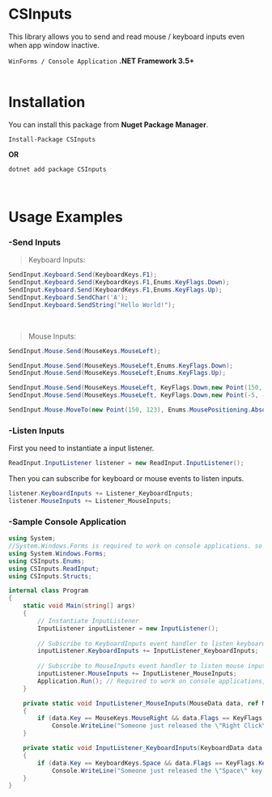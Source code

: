 # CSInputs
This library allows you to send and read mouse / keyboard inputs even when app window inactive.


`WinForms / Console Application`
**.NET Framework 3.5+**<br/><br/>

# Installation
You can install this package from **Nuget Package Manager**.
```console
Install-Package CSInputs
```
**OR**
```console
dotnet add package CSInputs
```
<br/>

# Usage Examples

### -Send Inputs

>Keyboard Inputs:
```cs
SendInput.Keyboard.Send(KeyboardKeys.F1);
SendInput.Keyboard.Send(KeyboardKeys.F1,Enums.KeyFlags.Down);
SendInput.Keyboard.Send(KeyboardKeys.F1,Enums.KeyFlags.Up);
SendInput.Keyboard.SendChar('A');
SendInput.Keyboard.SendString("Hello World!");
```
<br/>

>Mouse Inputs:
```cs
SendInput.Mouse.Send(MouseKeys.MouseLeft);

SendInput.Mouse.Send(MouseKeys.MouseLeft,Enums.KeyFlags.Down);
SendInput.Mouse.Send(MouseKeys.MouseLeft,Enums.KeyFlags.Up);

SendInput.Mouse.Send(MouseKeys.MouseLeft, KeyFlags.Down,new Point(150, 123),MousePositioning.Absolute);
SendInput.Mouse.Send(MouseKeys.MouseLeft, KeyFlags.Down,new Point(-5, -30),MousePositioning.Relative);

SendInput.Mouse.MoveTo(new Point(150, 123), Enums.MousePositioning.Absolute);
```

### -Listen Inputs
First you need to instantiate a input listener.
```cs
ReadInput.InputListener listener = new ReadInput.InputListener();
```
Then you can subscribe for keyboard or mouse events to listen inputs.
```cs
listener.KeyboardInputs += Listener_KeyboardInputs;
listener.MouseInputs += Listener_MouseInputs;
```

### -Sample Console Application
```cs
using System;
//System.Windows.Forms is required to work on console applications. so dont forget to add the reference.
using System.Windows.Forms; 
using CSInputs.Enums;
using CSInputs.ReadInput;
using CSInputs.Structs;

internal class Program
{
    static void Main(string[] args)
    {
        // Instantiate InputListener
        InputListener inputListener = new InputListener();
        
        // Subscribe to KeyboardInputs event handler to listen keyboard inputs.
        inputListener.KeyboardInputs += InputListener_KeyboardInputs;
        
        // Subscribe to MouseInputs event handler to listen mouse inputs.
        inputListener.MouseInputs += InputListener_MouseInputs;
        Application.Run(); // Required to work on console applications,
    }

    private static void InputListener_MouseInputs(MouseData data, ref ModifierKey modifierKey)
    {
        if (data.Key == MouseKeys.MouseRight && data.Flags == KeyFlags.KeyUp)
            Console.WriteLine("Someone just released the \"Right Click\"!");
    }

    private static void InputListener_KeyboardInputs(KeyboardData data, ref ModifierKey modifierKey)
    {
        if (data.Key == KeyboardKeys.Space && data.Flags == KeyFlags.KeyUp)
            Console.WriteLine("Someone just released the \"Space\" key!");
    }
}
```

